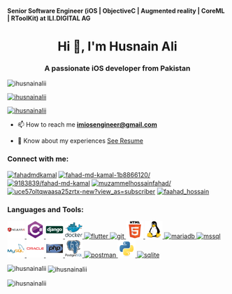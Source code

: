 **Senior Software Engineer (iOS | ObjectiveC | Augmented reality | CoreML | RToolKit) at ILI.DIGITAL AG**


<h1 align="center">Hi 👋, I'm Husnain Ali</h1>
<h3 align="center">A passionate iOS developer from Pakistan</h3>

<p align="left"> <img src="https://komarev.com/ghpvc/?username=ihusnainalii&label=Profile%20views&color=0e75b6&style=flat" alt="ihusnainalii" /> </p>

<p align="left"> <a href="https://github.com/ryo-ma/github-profile-trophy"><img src="https://github-profile-trophy.vercel.app/?username=ihusnainalii" alt="ihusnainalii" /></a> </p>

<p align="left"> <a href="https://twitter.com/imiosengineer" target="blank"><img src="https://img.shields.io/twitter/follow/imiosengineer?logo=twitter&style=for-the-badge" alt="ihusnainalii" /></a> </p>

- 📫 How to reach me **imiosengineer@gmail.com**

- 📄 Know about my experiences <a href="https://drive.google.com/drive/folders/1TbAv3NGvIIXXykKjrcXaMK8sr1_zN7PK?usp=sharing"> See Resume </a>

<h3 align="left">Connect with me:</h3>
<p align="left">
<a href="https://twitter.com/fahadmdkamal" target="blank"><img align="center" src="https://cdn.jsdelivr.net/npm/simple-icons@3.0.1/icons/twitter.svg" alt="fahadmdkamal" height="30" width="40" /></a>
<a href="https://linkedin.com/in/fahad-md-kamal-1b8866120/" target="blank"><img align="center" src="https://cdn.jsdelivr.net/npm/simple-icons@3.0.1/icons/linkedin.svg" alt="fahad-md-kamal-1b8866120/" height="30" width="40" /></a>
<a href="https://stackoverflow.com/users/9183839/fahad-md-kamal" target="blank"><img align="center" src="https://cdn.jsdelivr.net/npm/simple-icons@3.0.1/icons/stackoverflow.svg" alt="9183839/fahad-md-kamal" height="30" width="40" /></a>
<a href="https://facebook.com/muzammelhossainfahad/" target="blank"><img align="center" src="https://cdn.jsdelivr.net/npm/simple-icons@3.0.1/icons/facebook.svg" alt="muzammelhossainfahad/" height="30" width="40" /></a>
<a href="https://www.youtube.com//channel/UCE57OltqWAaSA25ZrTx-nEw?view_as=subscriber" target="blank"><img align="center" src="https://cdn.jsdelivr.net/npm/simple-icons@3.0.1/icons/youtube.svg" alt="uce57oltqwaasa25zrtx-new?view_as=subscriber" height="30" width="40" /></a>
<a href="https://www.hackerrank.com/faahad_hossain" target="blank"><img align="center" src="https://cdn.jsdelivr.net/npm/simple-icons@3.0.1/icons/hackerrank.svg" alt="faahad_hossain" height="30" width="40" /></a>
</p>

<h3 align="left">Languages and Tools:</h3>
<p align="left"> <a href="https://angular.io" target="_blank"> <img src="https://raw.githubusercontent.com/devicons/devicon/master/icons/angularjs/angularjs-original-wordmark.svg" alt="angularjs" width="40" height="40"/> </a> <a href="https://www.w3schools.com/cs/" target="_blank"> <img src="https://raw.githubusercontent.com/devicons/devicon/master/icons/csharp/csharp-original.svg" alt="csharp" width="40" height="40"/> </a> <a href="https://www.djangoproject.com/" target="_blank"> <img src="https://raw.githubusercontent.com/devicons/devicon/master/icons/django/django-original.svg" alt="django" width="40" height="40"/> </a> <a href="https://www.docker.com/" target="_blank"> <img src="https://raw.githubusercontent.com/devicons/devicon/master/icons/docker/docker-original-wordmark.svg" alt="docker" width="40" height="40"/> </a> <a href="https://flutter.dev" target="_blank"> <img src="https://www.vectorlogo.zone/logos/flutterio/flutterio-icon.svg" alt="flutter" width="40" height="40"/> </a> <a href="https://git-scm.com/" target="_blank"> <img src="https://www.vectorlogo.zone/logos/git-scm/git-scm-icon.svg" alt="git" width="40" height="40"/> </a> <a href="https://www.w3.org/html/" target="_blank"> <img src="https://raw.githubusercontent.com/devicons/devicon/master/icons/html5/html5-original-wordmark.svg" alt="html5" width="40" height="40"/> </a> <a href="https://www.linux.org/" target="_blank"> <img src="https://raw.githubusercontent.com/devicons/devicon/master/icons/linux/linux-original.svg" alt="linux" width="40" height="40"/> </a> <a href="https://mariadb.org/" target="_blank"> <img src="https://www.vectorlogo.zone/logos/mariadb/mariadb-icon.svg" alt="mariadb" width="40" height="40"/> </a> <a href="https://www.microsoft.com/en-us/sql-server" target="_blank"> <img src="https://cdn.worldvectorlogo.com/logos/microsoft-sql-server.svg" alt="mssql" width="40" height="40"/> </a> <a href="https://www.mysql.com/" target="_blank"> <img src="https://raw.githubusercontent.com/devicons/devicon/master/icons/mysql/mysql-original-wordmark.svg" alt="mysql" width="40" height="40"/> </a> <a href="https://www.oracle.com/" target="_blank"> <img src="https://raw.githubusercontent.com/devicons/devicon/master/icons/oracle/oracle-original.svg" alt="oracle" width="40" height="40"/> </a> <a href="https://www.php.net" target="_blank"> <img src="https://raw.githubusercontent.com/devicons/devicon/master/icons/php/php-original.svg" alt="php" width="40" height="40"/> </a> <a href="https://www.postgresql.org" target="_blank"> <img src="https://raw.githubusercontent.com/devicons/devicon/master/icons/postgresql/postgresql-original-wordmark.svg" alt="postgresql" width="40" height="40"/> </a> <a href="https://postman.com" target="_blank"> <img src="https://www.vectorlogo.zone/logos/getpostman/getpostman-icon.svg" alt="postman" width="40" height="40"/> </a> <a href="https://www.python.org" target="_blank"> <img src="https://raw.githubusercontent.com/devicons/devicon/master/icons/python/python-original.svg" alt="python" width="40" height="40"/> </a> <a href="https://www.sqlite.org/" target="_blank"> <img src="https://www.vectorlogo.zone/logos/sqlite/sqlite-icon.svg" alt="sqlite" width="40" height="40"/> </a> </p>

<p><img align="left" src="https://github-readme-stats.vercel.app/api/top-langs?username=ihusnainalii&show_icons=true&locale=en&layout=compact" alt="ihusnainalii" /></p>

<p>&nbsp;<img align="center" src="https://github-readme-stats.vercel.app/api?username=ihusnainalii&show_icons=true&locale=en" alt="ihusnainalii" /></p>

<p><img align="center" src="https://github-readme-streak-stats.herokuapp.com/?user=ihusnainalii&" alt="ihusnainalii" /></p>





<!--
**ihusnainalii/ihusnainalii** is a ✨ _special_ ✨ repository because its `README.md` (this file) appears on your GitHub profile.

Here are some ideas to get you started:

- 🔭 I’m currently working on ...
- 🌱 I’m currently learning ...
- 👯 I’m looking to collaborate on ...
- 🤔 I’m looking for help with ...
- 💬 Ask me about ...
- 📫 How to reach me: ...
- 😄 Pronouns: ...
- ⚡ Fun fact: ...
-->
